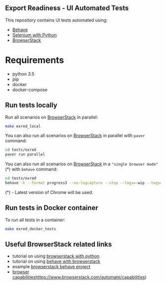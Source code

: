 Export Readiness - UI Automated Tests
-------------------------------------

This repository contains UI tests automated using:
* [Behave](https://pythonhosted.org/behave/)
* [Selenium with Python](https://selenium-python.readthedocs.io/)
* [BrowserStack](https://www.browserstack.com/automate) 


# Requirements

* python 3.5
* pip
* docker
* docker-compose


## Run tests locally

Run all scenarios on [BrowserStack](https://www.browserstack.com/automate) in parallel:

```bash
make exred_local
```

You can also run all scenarios on [BrowserStack](https://www.browserstack.com/automate) in parallel with `paver` command:
```bash
cd tests/exred
paver run parallel
```

You can also run all scenarios on [BrowserStack](https://www.browserstack.com/automate) in a `"single browser mode"` (*) with `behave` command: 
```bash
cd tests/exred
behave -k --format progress3 --no-logcapture --stop --tags=-wip --tags=-skip --tags=~fixme
```

(*) - Latest version of Chrome will be used.


## Run tests in Docker container

To run all tests in a container:

```bash
make exred_docker_tests
```


## Useful BrowserStack related links

* tutorial on using [browserstack with python](https://www.browserstack.com/automate/python)
* tutorial on using [behave with browserstack](https://www.browserstack.com/automate/behave)
* example [browserstack behave project](https://github.com/browserstack/behave-browserstack)
* [browser capabilities]()https://www.browserstack.com/automate/capabilities)